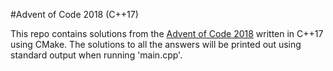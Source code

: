 #Advent of Code 2018 (C++17)

This repo contains solutions from the [Advent of Code 2018](https://adventofcode.com/2018/) written in C++17 using 
CMake. The solutions to all the answers will be printed out using standard output when running 'main.cpp'.